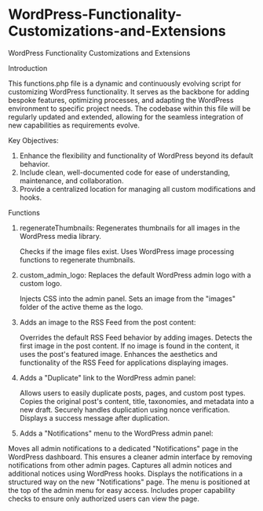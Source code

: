 # WordPress-Functionality-Customizations-and-Extensions
WordPress Functionality Customizations and Extensions
 
 Introduction
   
   This functions.php file is a dynamic and continuously evolving script for customizing WordPress functionality.
   It serves as the backbone for adding bespoke features, optimizing processes, and adapting the WordPress environment
   to specific project needs. The codebase within this file will be regularly updated and extended, allowing for the
   seamless integration of new capabilities as requirements evolve.
  
   Key Objectives:
  1. Enhance the flexibility and functionality of WordPress beyond its default behavior.
  2. Include clean, well-documented code for ease of understanding, maintenance, and collaboration.
  3. Provide a centralized location for managing all custom modifications and hooks.
 
Functions

1) regenerateThumbnails: Regenerates thumbnails for all images in the WordPress media library.

    Checks if the image files exist.
    Uses WordPress image processing functions to regenerate thumbnails.

2) custom_admin_logo: Replaces the default WordPress admin logo with a custom logo.

    Injects CSS into the admin panel.
    Sets an image from the "images" folder of the active theme as the logo.

3) Adds an image to the RSS Feed from the post content:

    Overrides the default RSS Feed behavior by adding images.
    Detects the first image in the post content.
    If no image is found in the content, it uses the post's featured image.
    Enhances the aesthetics and functionality of the RSS Feed for applications displaying images.

4) Adds a "Duplicate" link to the WordPress admin panel:

   Allows users to easily duplicate posts, pages, and custom post types. Copies the original post's content, title, taxonomies, and metadata into a new draft. Securely handles duplication using nonce     verification. Displays a success message after duplication.

5) Adds a "Notifications" menu to the WordPress admin panel:

Moves all admin notifications to a dedicated "Notifications" page in the WordPress dashboard. This ensures a cleaner admin interface by removing notifications from other admin pages. Captures all admin notices and additional notices using WordPress hooks. Displays the notifications in a structured way on the new "Notifications" page. The menu is positioned at the top of the admin menu for easy access. Includes proper capability checks to ensure only authorized users can view the page.
